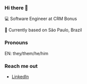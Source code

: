 ### Hi there 👋

💻 Software Engineer at CRM Bonus

🏡 Currently based on São Paulo, Brazil

### Pronouns

EN: they/them/he/him

### Reach me out

- [LinkedIn](https://linkedin.com/in/onhernandes)

